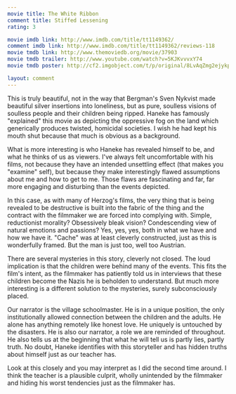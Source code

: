 ```yaml
---
movie title: The White Ribbon
comment title: Stiffed Lessening
rating: 3

movie imdb link: http://www.imdb.com/title/tt1149362/
comment imdb link: http://www.imdb.com/title/tt1149362/reviews-118
movie tmdb link: http://www.themoviedb.org/movie/37903
movie tmdb trailer: http://www.youtube.com/watch?v=5KJKvvvxY74
movie tmdb poster: http://cf2.imgobject.com/t/p/original/8LvAqZmg2ejykpvp23hE5EBuIam.jpg

layout: comment
---
```


This is truly beautiful, not in the way that Bergman's Sven Nykvist made beautiful silver insertions into loneliness, but as pure, soulless visions of soulless people and their children being ripped. Haneke has famously "explained" this movie as depicting the oppressive fog on the land which generically produces twisted, homicidal societies. I wish he had kept his mouth shut because that much is obvious as a background.

What is more interesting is who Haneke has revealed himself to be, and what he thinks of us as viewers. I've always felt uncomfortable with his films, not because they have an intended unsettling effect (that makes you "examine" self), but because they make interestingly flawed assumptions about me and how to get to me. Those flaws are fascinating and far, far more engaging and disturbing than the events depicted.

In this case, as with many of Herzog's films, the very thing that is being revealed to be destructive is built into the fabric of the thing and the contract with the filmmaker we are forced into complying with. Simple, reductionist morality? Obsessively bleak vision? Condescending view of natural emotions and passions? Yes, yes, yes, both in what we have and how we have it. "Cache" was at least cleverly constructed, just as this is wonderfully framed. But the man is just too, well too Austrian.

There are several mysteries in this story, cleverly not closed. The loud implication is that the children were behind many of the events. This fits the film's intent, as the filmmaker has patiently told us in interviews that these children become the Nazis he is beholden to understand. But much more interesting is a different solution to the mysteries, surely subconsciously placed.

Our narrator is the village schoolmaster. He is in a unique position, the only institutionally allowed connection between the children and the adults. He alone has anything remotely like honest love. He uniquely is untouched by the disasters. He is also our narrator, a role we are reminded of throughout. He also tells us at the beginning that what he will tell us is partly lies, partly truth. No doubt, Haneke identifies with this storyteller and has hidden truths about himself just as our teacher has.

Look at this closely and you may interpret as I did the second time around. I think the teacher is a plausible culprit, wholly unintended by the filmmaker and hiding his worst tendencies just as the filmmaker has.